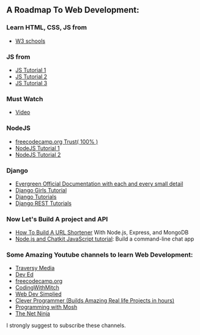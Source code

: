 ## A Roadmap To Web Development:

### Learn HTML, CSS, JS from 
 - [W3 schools](https://www.w3schools.com/)

### JS from
 - [JS Tutorial 1](https://www.youtube.com/watch?v=hdI2bqOjy3c)
 - [JS Tutorial 2](https://www.youtube.com/watch?v=W6NZfCO5SIk&pbjreload=101)
 - [JS Tutorial 3](https://www.youtube.com/watch?v=PFmuCDHHpwk)

### Must Watch
 - [Video](https://www.youtube.com/watch?v=_8gHHBlbziw)

### NodeJS
 - [freecodecamp.org Trust( 100% )](https://www.youtube.com/watch?v=RLtyhwFtXQA)
 - [NodeJS Tutorial 1](https://www.youtube.com/watch?v=w-7RQ46RgxU&list=PL4cUxeGkcC9gcy9lrvMJ75z9maRw4byYp)
 - [NodeJS Tutorial 2](https://www.youtube.com/watch?v=TlB_eWDSMt4)

### Django

 - [Evergreen Official Documentation with each and every small detail](https://docs.djangoproject.com/en/3.1/)
 - [Django Girls Tutorial](https://tutorial.djangogirls.org/en/)
 - [Django Tutorials](https://youtube.com/playlist?list=PL-osiE80TeTtoQCKZ03TU5fNfx2UY6U4p)
 - [Django REST Tutorials](https://youtube.com/playlist?list=PLgCYzUzKIBE9Pi8wtx8g55fExDAPXBsbV)
 
### Now Let's Build A project and API

 - [How To Build A URL Shortener](https://www.youtube.com/watch?v=SLpUKAGnm-g) With Node.js, Express, and MongoDB  
 - [Node.js and Chatkit JavaScript tutorial](https://www.youtube.com/watch?v=VT674-wB6-Q): Build a command-line chat app  
 
### Some Amazing Youtube channels to learn Web Development:
  
 - [Traversy Media](https://www.youtube.com/user/TechGuyWeb)    
 - [Dev Ed](https://www.youtube.com/channel/UClb90NQQcskPUGDIXsQEz5Q)
 - [freecodecamp.org](https://www.youtube.com/channel/UC8butISFwT-Wl7EV0hUK0BQ)
 - [CodingWithMitch](https://www.youtube.com/channel/UCoNZZLhPuuRteu02rh7bzsw)  
 - [Web Dev Simplied](https://www.youtube.com/channel/UCFbNIlppjAuEX4znoulh0Cw)
 - [Clever Programmer (Builds Amazing Real life Projects in hours)](https://www.youtube.com/channel/UCqrILQNl5Ed9Dz6CGMyvMTQ)  
 - [Programming with Mosh](https://www.youtube.com/channel/UCWv7vMbMWH4-V0ZXdmDpPBA)  
 - [The Net Ninja](https://www.youtube.com/channel/UCW5YeuERMmlnqo4oq8vwUpg)  
 
I strongly suggest to subscribe these channels.